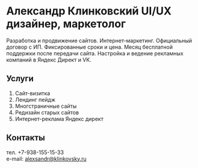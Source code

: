 # Александр Клинковский UI/UX дизайнер, маркетолог

Разработка и продвижение сайтов. Интернет-маркетинг. Официальный договор с ИП. Фиксированные сроки и цена. Месяц бесплатной поддержки после передачи сайта. Настройка и ведение рекламных компаний в Яндекс Директ и VK.

## Услуги

1. Сайт-визитка
2. Лендинг пейдж
3. Многстраничные сайты
4. Редизайн старых сайтов
5. Интернет-реклама Яндекс директ
   
## Контакты

тел. +7-938-155-15-33<br>
e-mail: alexsandr@klinkovsky.ru

